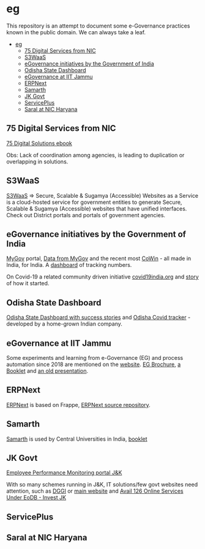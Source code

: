 # eg
This repository is an attempt to document some e-Governance practices known in the public domain. We can always take a leaf.   

* [eg](#eg)
  * [75 Digital Services from NIC](#75-Digital-Services-from-NIC)
  * [S3WaaS](#S3WaaS)
  * [eGovernance initiatives by the Government of India](#eGovernance-initiatives-by-the-Government-of-India)
  * [Odisha State Dashboard](#Odisha-State-Dashboard)
  * [eGovernance at IIT Jammu](#eGovernance-at-IIT-Jammu)
  * [ERPNext](#ERPNext)
  * [Samarth](#Samarth)
  * [JK Govt](#JK-Govt)
  * [ServicePlus](#ServicePlus)
  * [Saral at NIC Haryana](#Saral-at-NIC-Haryana)

## 75 Digital Services from NIC 
[75 Digital Solutions ebook](https://75dsn.nic.in/)   


Obs: Lack of coordination among agencies, is leading to duplication or overlapping in solutions.   


## S3WaaS 
[S3WaaS](https://s3waas.gov.in/) => Secure, Scalable & Sugamya (Accessible) Websites as a Service is a cloud-hosted service for government entities to generate Secure, Scalable & Sugamya (Accessible) websites that have unified interfaces. Check out District portals and portals of government agencies.    


## eGovernance initiatives by the Government of India
[MyGov](https://www.mygov.in/) portal, [Data from MyGov](https://data.gov.in/) and the recent most [CoWin](https://www.cowin.gov.in/) - all made in India, for India. A [dashboard](https://dashboard.cowin.gov.in/) of tracking numbers.   

On Covid-19 a related community driven initiative [covid19india.org](https://www.covid19india.org/) and [story](https://blog.covid19india.org/2020/03/14/init/) of how it started.   

## Odisha State Dashboard 
[Odisha State Dashboard with success stories](https://statedashboard.odisha.gov.in/Pages/successStories) and [Odisha Covid tracker](https://statedashboard.odisha.gov.in/) - developed by a home-grown Indian company.   


## eGovernance at IIT Jammu 
Some experiments and learning from e-Governance (EG) and process automation since 2018 are mentioned on the [website](https://iitjammu.ac.in/saral). [EG Brochure](https://drive.google.com/file/d/16g5_HIScd0YXbb93EWWu505NVhUiK44d/view), [a Booklet](https://drive.google.com/file/d/1DCz7HfI7KTeKM_UNSK3OjAsp5C1j0usJ/view) and [an old presentation](https://drive.google.com/file/d/1hKmxvwEsFm9TKcW-6Ma6poGtNMM6silK/view).   

## ERPNext 
[ERPNext](https://erpnext.com/open-source-education) is based on Frappe, [ERPNext source repository](https://github.com/frappe/erpnext).    


## Samarth 
[Samarth](https://samarth.edu.in/) is used by Central Universities in India, [booklet](https://samarth.edu.in/pdf/samarth-egov-booklet.pdf)   


## JK Govt 
[Employee Performance Monitoring portal J&K](https://epm.jk.gov.in/)    

With so many schemes running in J&K, IT solutions/few govt websites need attention, such as [DGGI](https://jk.gov.in/jammukashmir/?q=search/node/dggi) or [main website](https://jk.gov.in/) and [Avail 126 Online Services Under EoDB - Invest JK](https://www.investjk.in/)    

## ServicePlus   


## Saral at NIC Haryana 


